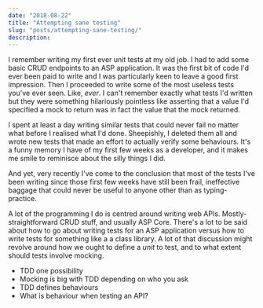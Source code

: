 ```yaml
---
date: "2018-08-22"
title: "Attempting sane testing"
slug: "posts/attempting-sane-testing/"
description:
---
```

<!---
I remember writing first unit tests. Looked back and they were horrible. Looked back again recently and what I've
been doing is still horrible.

Unit vs integration testing? Does it matter? What is a unit anyway?
All you want is a suite of tests that you can run and be given confidence everything works as intended.

TDD is a bit of a buzz-term in industry. Every other company claims to do TDD. Some do and some don't. Be interesting to
see how they define it. Not hiring people because they don't do TDD is mad.

"Test behaviour not implementation meaning"

Mocking everything. Does TDD mean mocking? Kent Beck etc. try to avoid mocking, just mock IO boundaries.
Don't need to test everything. Some stuff is so simple it obviously won't break or be worth your time. 100% code coverage
might be an indicator of a problem with the approach rather than a good thing.

TDD is great. When writing things like APIs (lots of moving pieces), they might need writing differently.
No distinction between integration and unit testing: golden rule for TDD is write failing test, make it green and refactor.

TDD with class libraries different from APIs, for example.

ASP Core samples.

More robust, more maintainable. Not testing an implementation; I put X in and want Y out. Don't care what's going on
inside.

Just what works for me. New to trying it.
Whatever gives you confidence in your code and isn't so brittle as to break when you refactor internals.
--->
I remember writing my first ever unit tests at my old job. I had to add some basic CRUD endpoints to an ASP application.
It was the first bit of code I'd ever been paid to write and I was particularly keen to leave a good first impression.
Then I proceeded to write some of the most useless tests you've ever seen. Like, _ever_. I can't remember exactly what tests
I'd written but they were something hilariously pointless like asserting that a value I'd specified a mock to return
was in fact the value that the mock returned.

I spent at least a day writing similar tests that could never fail no matter what before I realised what I'd done.
Sheepishly, I deleted them all and wrote new tests that made an effort to actually verify some behaviours.
It's a funny memory I have of my first few weeks as a developer, and it makes me smile to reminisce about the silly things I did.

And yet, very recently I've come to the conclusion that most of the tests I've been writing since those first few weeks
have still been frail, ineffective baggage that could never be useful to anyone other than as typing-practice.

A lot of the programming I do is centred around writing web APIs. Mostly-straightforward CRUD stuff, and usually ASP Core.
There's a lot to be said about how to go about writing tests for an ASP application versus how to write tests for
something like a a class library. A lot of that discussion might revolve around how we ought to define a _unit_ to test,
and to what extent should tests involve mocking.

- TDD one possibility
- Mocking is big with TDD depending on who you ask
- TDD defines behaviours
- What is behaviour when testing an API?